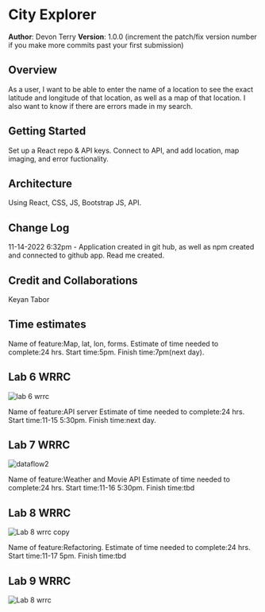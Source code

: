 # City Explorer

**Author**: Devon Terry
**Version**: 1.0.0 (increment the patch/fix version number if you make more commits past your first submission)

## Overview

As a user, I want to be able to enter the name of a location to see the exact latitude and longitude of that location, as well as a map of that location. I also want to know if there are errors made in my search.

## Getting Started

Set up a React repo & API keys. Connect to API, and add location, map imaging, and error fuctionality.

## Architecture

Using React, CSS, JS, Bootstrap JS, API.

## Change Log

11-14-2022 6:32pm - Application created in git hub, as well as npm created and connected to github app. Read me created.

<!-- 01-01-2001 4:59pm - Application now has a fully-functional express server, with a GET route for the location resource. -->

## Credit and Collaborations

Keyan Tabor
<!-- Give credit (and a link) to other people or resources that helped you build this application. -->

## Time estimates

Name of feature:Map, lat, lon, forms.
Estimate of time needed to complete:24 hrs.
Start time:5pm.
Finish time:7pm(next day).


## Lab 6 WRRC
![lab 6 wrrc](https://user-images.githubusercontent.com/114770792/202059146-fec6ecbb-8585-4025-ad30-28beafa57001.jpg)



Name of feature:API server
Estimate of time needed to complete:24 hrs.
Start time:11-15 5:30pm.
Finish time:next day.


## Lab 7 WRRC
![dataflow2](https://user-images.githubusercontent.com/114770792/202644671-ff50c2d7-0d59-4847-b817-854a61ae5166.png)


Name of feature:Weather and Movie API
Estimate of time needed to complete:24 hrs.
Start time:11-16 5:30pm.
Finish time:tbd

## Lab 8 WRRC
![Lab 8 wrrc copy](https://user-images.githubusercontent.com/114770792/202643976-1abdc958-1c92-46e6-80cd-836414688d6e.jpg)


Name of feature:Refactoring.
Estimate of time needed to complete:24 hrs.
Start time:11-17 5pm.
Finish time:tbd

## Lab 9 WRRC
![Lab 8 wrrc](https://user-images.githubusercontent.com/114770792/202643394-994c25f9-188c-4c95-8925-6eb3c7c62126.jpg)
